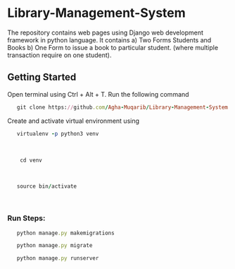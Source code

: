# Library-Management-System

The repository contains web pages using Django web development framework in python language. It contains
  a) Two Forms Students and Books 
  b) One Form to issue a book to particular student. (where multiple transaction require on one student).
 
## Getting Started
 

Open terminal using Ctrl + Alt + T. Run the following command <br>
```ruby 
   git clone https://github.com/Agha-Muqarib/Library-Management-System.git 
```

Create and activate virtual environment using <br>
```ruby
   virtualenv -p python3 venv
```
<br>

```ruby
    cd venv
``` 
<br>

```ruby 
   source bin/activate
``` 
<br>

### Run Steps:

```ruby 
   python manage.py makemigrations
```

```ruby 
   python manage.py migrate
``` 

```ruby 
   python manage.py runserver
``` 
